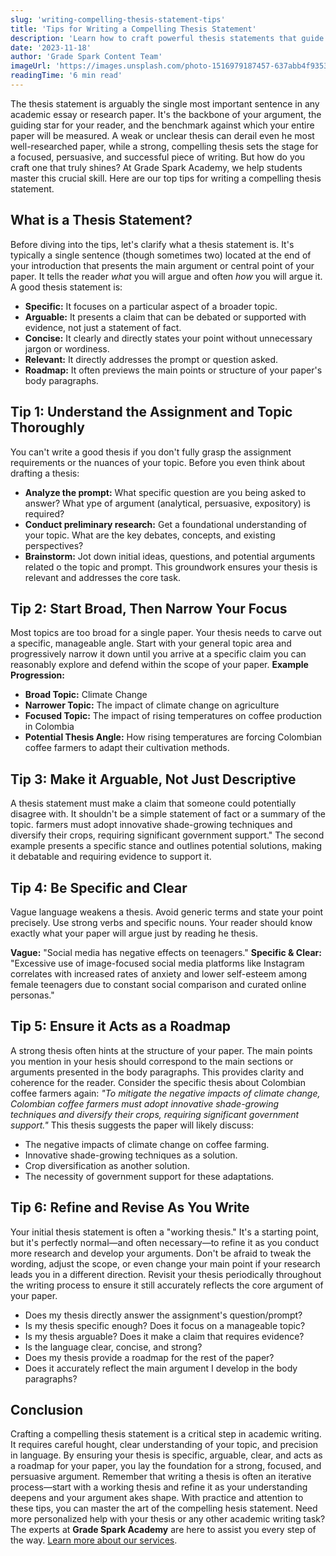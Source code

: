 ```yaml
---
slug: 'writing-compelling-thesis-statement-tips'
title: 'Tips for Writing a Compelling Thesis Statement'
description: 'Learn how to craft powerful thesis statements that guide your research and engage your readers. Follow Grade Spark Academy's expert tips for academic writing success.'
date: '2023-11-18'
author: 'Grade Spark Content Team'
imageUrl: 'https://images.unsplash.com/photo-1516979187457-637abb4f9353?ixlib=rb-4.0.3&ixid=M3wxMjA3fDB8MHxwaG90by1wYWdlfHx8fGVufDB8fHx8fA%3D%3D&auto=format&fit=crop&w=1200&q=80'
readingTime: '6 min read'
---
```

The thesis statement is arguably the single most important sentence in any academic essay or
research paper. It's the backbone of your argument, the guiding star for your reader, and the
benchmark against which your entire paper will be measured. A weak or unclear thesis can derail even
he most well-researched paper, while a strong, compelling thesis sets the stage for a focused,
persuasive, and successful piece of writing. But how do you craft one that truly shines? At Grade
Spark Academy, we help students master this crucial skill. Here are our top tips for writing a
compelling thesis statement.


## What is a Thesis Statement?
Before diving into the tips, let's clarify what a thesis statement is. It's typically a single
sentence (though sometimes two) located at the end of your introduction that presents the main
argument or central point of your paper. It tells the reader *what* you will argue and often *how*
you will argue it.
A good thesis statement is:
* **Specific:** It focuses on a particular aspect of a broader topic.
* **Arguable:** It presents a claim that can be debated or supported with evidence,
not just a statement of fact.
* **Concise:** It clearly and directly states your point without unnecessary jargon
or wordiness.
* **Relevant:** It directly addresses the prompt or question asked.
* **Roadmap:** It often previews the main points or structure of your paper's body
paragraphs.

## Tip 1: Understand the Assignment and Topic Thoroughly
You can't write a good thesis if you don't fully grasp the assignment requirements or the nuances of
your topic. Before you even think about drafting a thesis:
* **Analyze the prompt:** What specific question are you being asked to answer? What
ype of argument (analytical, persuasive, expository) is required?
* **Conduct preliminary research:** Get a foundational understanding of your topic.
What are the key debates, concepts, and existing perspectives?
* **Brainstorm:** Jot down initial ideas, questions, and potential arguments related
o the topic and prompt.
This groundwork ensures your thesis is relevant and addresses the core task.

## Tip 2: Start Broad, Then Narrow Your Focus
Most topics are too broad for a single paper. Your thesis needs to carve out a specific, manageable
angle. Start with your general topic area and progressively narrow it down until you arrive at a
specific claim you can reasonably explore and defend within the scope of your paper.
**Example Progression:**
* **Broad Topic:** Climate Change
* **Narrower Topic:** The impact of climate change on agriculture
* **Focused Topic:** The impact of rising temperatures on coffee production in
Colombia
* **Potential Thesis Angle:** How rising temperatures are forcing Colombian coffee
farmers to adapt their cultivation methods.

## Tip 3: Make it Arguable, Not Just Descriptive
A thesis statement must make a claim that someone could potentially disagree with. It shouldn't be a
simple statement of fact or a summary of the topic.
farmers must adopt innovative shade-growing techniques and diversify their crops, requiring
significant government support."
The second example presents a specific stance and outlines potential solutions, making it debatable
and requiring evidence to support it.

## Tip 4: Be Specific and Clear
Vague language weakens a thesis. Avoid generic terms and state your point precisely. Use strong
verbs and specific nouns. Your reader should know exactly what your paper will argue just by reading
he thesis.

>
**Vague:** "Social media has negative effects on teenagers."
**Specific & Clear:** "Excessive use of image-focused social media platforms like
Instagram correlates with increased rates of anxiety and lower self-esteem among female teenagers
due to constant social comparison and curated online personas."

## Tip 5: Ensure it Acts as a Roadmap
A strong thesis often hints at the structure of your paper. The main points you mention in your
hesis should correspond to the main sections or arguments presented in the body paragraphs. This
provides clarity and coherence for the reader.
Consider the specific thesis about Colombian coffee farmers again: *"To mitigate the negative
impacts of climate change, Colombian coffee farmers must adopt innovative shade-growing techniques
and diversify their crops, requiring significant government support."*
This thesis suggests the paper will likely discuss:
* The negative impacts of climate change on coffee farming.
* Innovative shade-growing techniques as a solution.
* Crop diversification as another solution.
* The necessity of government support for these adaptations.

## Tip 6: Refine and Revise As You Write
Your initial thesis statement is often a "working thesis." It's a starting point, but it's perfectly
normal—and often necessary—to refine it as you conduct more research and develop your arguments.
Don't be afraid to tweak the wording, adjust the scope, or even change your main point if your
research leads you in a different direction. Revisit your thesis periodically throughout the writing
process to ensure it still accurately reflects the core argument of your paper.
* Does my thesis directly answer the assignment's question/prompt?
* Is my thesis specific enough? Does it focus on a manageable topic?
* Is my thesis arguable? Does it make a claim that requires evidence?
* Is the language clear, concise, and strong?
* Does my thesis provide a roadmap for the rest of the paper?
* Does it accurately reflect the main argument I develop in the body paragraphs?

## Conclusion
Crafting a compelling thesis statement is a critical step in academic writing. It requires careful
hought, clear understanding of your topic, and precision in language. By ensuring your thesis is
specific, arguable, clear, and acts as a roadmap for your paper, you lay the foundation for a
strong, focused, and persuasive argument. Remember that writing a thesis is often an iterative
process—start with a working thesis and refine it as your understanding deepens and your argument
akes shape. With practice and attention to these tips, you can master the art of the compelling
hesis statement.
Need more personalized help with your thesis or any other academic writing task? The experts at **Grade Spark Academy** are here to assist you every step of the way. [Learn more about our services](/services).
